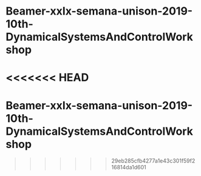 # Beamer-xxIx-semana-unison-2019-10th-DynamicalSystemsAndControlWorkshop
<<<<<<< HEAD
=======
# Beamer-xxIx-semana-unison-2019-10th-DynamicalSystemsAndControlWorkshop
>>>>>>> 29eb285cfb4277a1e43c301f59f216814da1d601

